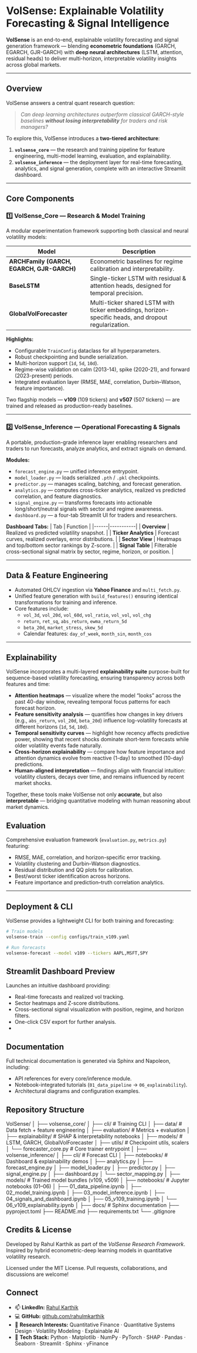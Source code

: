 # **VolSense: Explainable Volatility Forecasting & Signal Intelligence**

**VolSense** is an end-to-end, explainable volatility forecasting and signal generation framework — blending **econometric foundations** (GARCH, EGARCH, GJR-GARCH) with **deep neural architectures** (LSTM, attention, residual heads) to deliver multi-horizon, interpretable volatility insights across global markets.

---

## Overview

VolSense answers a central quant research question:

> _Can deep learning architectures outperform classical GARCH-style baselines **without losing interpretability** for traders and risk managers?_

To explore this, VolSense introduces a **two-tiered architecture**:

1. **`volsense_core`** — the research and training pipeline for feature engineering, multi-model learning, evaluation, and explainability.
2. **`volsense_inference`** — the deployment layer for real-time forecasting, analytics, and signal generation, complete with an interactive Streamlit dashboard.

---

## Core Components

### **1️⃣ VolSense_Core — Research & Model Training**

A modular experimentation framework supporting both classical and neural volatility models:

| Model | Description |
|-------|-------------|
| **ARCHFamily (GARCH, EGARCH, GJR-GARCH)** | Econometric baselines for regime calibration and interpretability. |
| **BaseLSTM** | Single-ticker LSTM with residual & attention heads, designed for temporal precision. |
| **GlobalVolForecaster** | Multi-ticker shared LSTM with ticker embeddings, horizon-specific heads, and dropout regularization. |

**Highlights:**
- Configurable `TrainConfig` dataclass for all hyperparameters.  
- Robust checkpointing and bundle serialization.  
- Multi-horizon support (`1d`, `5d`, `10d`).  
- Regime-wise validation on calm (2013-14), spike (2020-21), and forward (2023-present) periods.  
- Integrated evaluation layer (RMSE, MAE, correlation, Durbin–Watson, feature importance).

Two flagship models — **v109** (109 tickers) and **v507** (507 tickers) — are trained and released as production-ready baselines.

---

### **2️⃣ VolSense_Inference — Operational Forecasting & Signals**

A portable, production-grade inference layer enabling researchers and traders to run forecasts, analyze analytics, and extract signals on demand.

**Modules:**
- `forecast_engine.py` — unified inference entrypoint.  
- `model_loader.py` — loads serialized `.pth` / `.pkl` checkpoints.  
- `predictor.py` — manages scaling, batching, and forecast generation.  
- `analytics.py` — computes cross-ticker analytics, realized vs predicted correlation, and feature diagnostics.  
- `signal_engine.py` — transforms forecasts into actionable long/short/neutral signals with sector and regime awareness.  
- `dashboard.py` — a four-tab Streamlit UI for traders and researchers.

**Dashboard Tabs:**
| Tab | Function |
|------|-----------|
| **Overview** | Realized vs predicted volatility snapshot. |
| **Ticker Analytics** | Forecast curves, realized overlays, error distributions. |
| **Sector View** | Heatmaps and top/bottom sector rankings by Z-score. |
| **Signal Table** | Filterable cross-sectional signal matrix by sector, regime, horizon, or position. |

---

## Data & Feature Engineering

- Automated OHLCV ingestion via **Yahoo Finance** and `multi_fetch.py`.  
- Unified feature generation with `build_features()` ensuring identical transformations for training and inference.  
- Core features include:
  - `vol_3d`, `vol_20d`, `vol_60d`, `vol_ratio`, `vol_vol`, `vol_chg`
  - `return`, `ret_sq`, `abs_return`, `ewma_return_5d`
  - `beta_20d`, `market_stress`, `skew_5d`
  - Calendar features: `day_of_week`, `month_sin`, `month_cos`

---

## Explainability

VolSense incorporates a multi-layered **explainability suite** purpose-built for sequence-based volatility forecasting, ensuring transparency across both features and time:

- **Attention heatmaps** — visualize where the model “looks” across the past 40-day window, revealing temporal focus patterns for each forecast horizon.  
- **Feature sensitivity analysis** — quantifies how changes in key drivers (e.g., `abs_return`, `vol_20d`, `beta_20d`) influence log-volatility forecasts at different horizons (`1d`, `5d`, `10d`).  
- **Temporal sensitivity curves** — highlight how recency affects predictive power, showing that recent shocks dominate short-term forecasts while older volatility events fade naturally.  
- **Cross-horizon explainability** — compare how feature importance and attention dynamics evolve from reactive (1-day) to smoothed (10-day) predictions.  
- **Human-aligned interpretation** — findings align with financial intuition: volatility clusters, decays over time, and remains influenced by recent market shocks.  

Together, these tools make VolSense not only **accurate**, but also **interpretable** — bridging quantitative modeling with human reasoning about market dynamics.

## Evaluation

Comprehensive evaluation framework (`evaluation.py`, `metrics.py`) featuring:
- RMSE, MAE, correlation, and horizon-specific error tracking.  
- Volatility clustering and Durbin–Watson diagnostics.  
- Residual distribution and QQ plots for calibration.  
- Best/worst ticker identification across horizons.  
- Feature importance and prediction–truth correlation analytics.

---

## Deployment & CLI

VolSense provides a lightweight CLI for both training and forecasting:

```bash
# Train models
volsense-train --config configs/train_v109.yaml

# Run forecasts
volsense-forecast --model v109 --tickers AAPL,MSFT,SPY
```

## Streamlit Dashboard Preview

Launches an intuitive dashboard providing:
- Real-time forecasts and realized vol tracking.
- Sector heatmaps and Z-score distributions.
- Cross-sectional signal visualization with position, regime, and horizon filters.
- One-click CSV export for further analysis.
- 
## Documentation

Full technical documentation is generated via Sphinx and Napoleon, including:

- API references for every core/inference module.
- Notebook-integrated tutorials (`01_data_pipeline` → `06_explainability`).
- Architectural diagrams and configuration examples.

## Repository Structure

VolSense/
│
├── volsense_core/
│   ├── cli/                  # Training CLI
│   ├── data/                 # Data fetch + feature engineering
│   ├── evaluation/           # Metrics + evaluation
│   ├── explainability/       # SHAP & interpretability notebooks
│   ├── models/               # LSTM, GARCH, GlobalVolForecaster
│   ├── utils/                # Checkpoint utils, scalers
│   └── forecaster_core.py    # Core trainer entrypoint
│
├── volsense_inference/
│   ├── cli/                  # Forecast CLI
│   ├── notebooks/            # Dashboard & explainability demos
│   ├── analytics.py
│   ├── forecast_engine.py
│   ├── model_loader.py
│   ├── predictor.py
│   ├── signal_engine.py
│   ├── dashboard.py
│   └── sector_mapping.py
│
├── models/                   # Trained model bundles (v109, v509)
│
├── notebooks/                # Jupyter notebooks (01–06)
│   ├── 01_data_pipeline.ipynb
│   ├── 02_model_training.ipynb
│   ├── 03_model_inference.ipynb
│   ├── 04_signals_and_dashboard.ipynb
│   ├── 05_v109_training.ipynb
│   └── 06_v109_explainability.ipynb
│
├── docs/                     # Sphinx documentation
├── pyproject.toml
├── README.md
├── requirements.txt
└── .gitignore

## Credits & License

Developed by Rahul Karthik as part of the _VolSense Research Framework_.
Inspired by hybrid econometric-deep learning models in quantitative volatility research.

Licensed under the MIT License.
Pull requests, collaborations, and discussions are welcome!

## Connect

- 📫 **LinkedIn:** [Rahul Karthik](https://www.linkedin.com/rahulmkarthik/)
- 💻 **GitHub:** [github.com/rahulmkarthik](https://github.com/rahulmkarthik)  
- 🧠 **Research Interests:** Quantitative Finance · Quantitative Systems Design · Volatility Modeling · Explainable AI
- 🧰 **Tech Stack:** Python · Matplotlib · NumPy · PyTorch · SHAP · Pandas · Seaborn · Streamlit · Sphinx · yFinance
